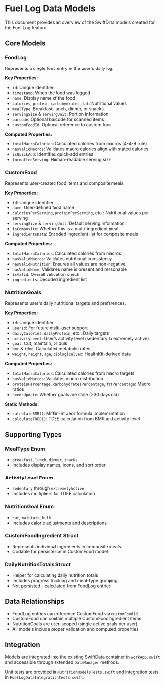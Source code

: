 # Fuel Log Data Models

This document provides an overview of the SwiftData models created for the Fuel Log feature.

## Core Models

### FoodLog
Represents a single food entry in the user's daily log.

**Key Properties:**
- `id`: Unique identifier
- `timestamp`: When the food was logged
- `name`: Display name of the food
- `calories`, `protein`, `carbohydrates`, `fat`: Nutritional values
- `mealType`: Breakfast, lunch, dinner, or snacks
- `servingSize` & `servingUnit`: Portion information
- `barcode`: Optional barcode for scanned items
- `customFoodId`: Optional reference to custom food

**Computed Properties:**
- `totalMacroCalories`: Calculated calories from macros (4-4-9 rule)
- `hasValidMacros`: Validates macro calories align with stated calories
- `isQuickAdd`: Identifies quick-add entries
- `formattedServing`: Human-readable serving size

### CustomFood
Represents user-created food items and composite meals.

**Key Properties:**
- `id`: Unique identifier
- `name`: User-defined food name
- `caloriesPerServing`, `proteinPerServing`, etc.: Nutritional values per serving
- `servingSize` & `servingUnit`: Default serving information
- `isComposite`: Whether this is a multi-ingredient meal
- `ingredientsData`: Encoded ingredient list for composite meals

**Computed Properties:**
- `totalMacroCalories`: Calculated calories from macros
- `hasValidMacros`: Validates nutritional consistency
- `hasValidNutrition`: Ensures all values are non-negative
- `hasValidName`: Validates name is present and reasonable
- `isValid`: Overall validation check
- `ingredients`: Decoded ingredient list

### NutritionGoals
Represents user's daily nutritional targets and preferences.

**Key Properties:**
- `id`: Unique identifier
- `userId`: For future multi-user support
- `dailyCalories`, `dailyProtein`, etc.: Daily targets
- `activityLevel`: User's activity level (sedentary to extremely active)
- `goal`: Cut, maintain, or bulk
- `bmr` & `tdee`: Calculated metabolic rates
- `weight`, `height`, `age`, `biologicalSex`: HealthKit-derived data

**Computed Properties:**
- `totalMacroCalories`: Calculated calories from macro targets
- `hasValidMacros`: Validates macro distribution
- `proteinPercentage`, `carbohydratesPercentage`, `fatPercentage`: Macro ratios
- `needsUpdate`: Whether goals are stale (>30 days old)

**Static Methods:**
- `calculateBMR()`: Mifflin-St Jeor formula implementation
- `calculateTDEE()`: TDEE calculation from BMR and activity level

## Supporting Types

### MealType Enum
- `breakfast`, `lunch`, `dinner`, `snacks`
- Includes display names, icons, and sort order

### ActivityLevel Enum
- `sedentary` through `extremelyActive`
- Includes multipliers for TDEE calculation

### NutritionGoal Enum
- `cut`, `maintain`, `bulk`
- Includes calorie adjustments and descriptions

### CustomFoodIngredient Struct
- Represents individual ingredients in composite meals
- Codable for persistence in CustomFood model

### DailyNutritionTotals Struct
- Helper for calculating daily nutrition totals
- Includes progress tracking and meal-type grouping
- Not persisted - calculated from FoodLog entries

## Data Relationships

- FoodLog entries can reference CustomFood via `customFoodId`
- CustomFood can contain multiple CustomFoodIngredient items
- NutritionGoals are user-scoped (single active goals per user)
- All models include proper validation and computed properties

## Integration

Models are integrated into the existing SwiftData container in `workApp.swift` and accessible through extended `DataManager` methods.

Unit tests are provided in `NutritionModelsTests.swift` and integration tests in `FuelLogDataIntegrationTests.swift`.